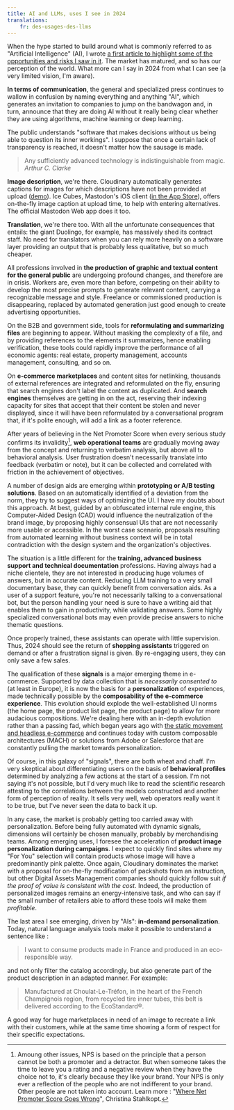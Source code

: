 ```yaml
---
title: AI and LLMs, uses I see in 2024
translations:
    fr: des-usages-des-llms
---
```


When the hype started to build around what is commonly referred to as "Artificial Intelligence" (AI), I wrote <a href="/notes/2023-02-des-questions/" hreflang="fr">a first article to highlight some of the opportunities and risks I saw in it</a>. The market has matured, and so has our perception of the world. What more can I say in 2024 from what I can see (a very limited vision, I'm aware).

**In terms of communication**, the general and specialized press continues to wallow in confusion by naming everything and anything "AI", which generates an invitation to companies to jump on the bandwagon and, in turn, announce that they are doing AI without it really being clear whether they are using algorithms, machine learning or deep learning.

The public understands "software that makes decisions without us being able to question its inner workings". I suppose that once a certain lack of transparency is reached, it doesn't matter how the sausage is made.

> Any sufficiently advanced technology is indistinguishable from magic. <cite>Arthur C. Clarke</cite>

**Image description**, we're there. Cloudinary automatically generates captions for images for which descriptions have not been provided at upload ([demo](https://ai.cloudinary.com/demos/captions)). Ice Cubes, Mastodon's iOS client ([in the App Store](https://apps.apple.com/app/ice-cubes-for-mastodon/id6444915884)), offers on-the-fly image caption at upload time, to help with entering alternatives. The official Mastodon Web app does it too.

**Translation**, we're there too. With all the unfortunate consequences that entails: the giant Duolingo, for example, has massively shed its contract staff. No need for translators when you can rely more heavily on a software layer providing an output that is probably less qualitative, but so much cheaper.

All professions involved in **the production of graphic and textual content for the general public** are undergoing profound changes, and therefore are in crisis. Workers are, even more than before, competing on their ability to develop the most precise prompts to generate relevant content, carrying a recognizable message and style. Freelance or commissioned production is disappearing, replaced by automated generation just good enough to create advertising opportunities.

On the B2B and government side, tools for **reformulating and summarizing files** are beginning to appear. Without masking the complexity of a file, and by providing references to the elements it summarizes, hence enabling verification, these tools could rapidly improve the performance of all economic agents: real estate, property management, accounts management, consulting, and so on.

On **e-commerce marketplaces** and content sites for netlinking, thousands of external references are integrated and reformulated on the fly, ensuring that search engines don't label the content as duplicated. And **search engines** themselves are getting in on the act, reserving their indexing capacity for sites that accept that their content be stolen and never displayed, since it will have been reformulated by a conversational program that, if it's polite enough, will add a link as a footer reference.

After years of believing in the Net Promoter Score when every serious study confirms its invalidity[^nps], **web operational teams** are gradually moving away from the concept and returning to verbatim analysis, but above all to behavioral analysis. User frustration doesn't necessarily translate into feedback (verbatim or note), but it can be collected and correlated with friction in the achievement of objectives.

[^nps]: Amoung other issues, NPS is based on the principle that a person cannot be both a promoter and a detractor. But when someone takes the time to leave you a rating and a negative review when they have the choice not to, it's clearly because they like your brand. Your NPS is only ever a reflection of the people who are not indifferent to your brand. Other people are not taken into account. Learn more : "<a href="https://hbr.org/2019/10/where-net-promoter-score-goes-wrong">Where Net Promoter Score Goes Wrong</a>", Christina Stahlkopt.

A number of design aids are emerging within **prototyping or A/B testing solutions**. Based on an automatically identified of a deviation from the norm, they try to suggest ways of optimizing the UI. I have my doubts about this approach. At best, guided by an obfuscated internal rule engine, this Computer-Aided Design (CAD) would influence the neutralization of the brand image, by proposing highly consensual UIs that are not necessarily more usable or accessible. In the worst case scenario, proposals resulting from automated learning without business context will be in total contradiction with the design system and the organization's objectives.

The situation is a little different for the **training, advanced business support and technical documentation** professions. Having always had a niche clientele, they are not interested in producing huge volumes of answers, but in accurate content. Reducing LLM training to a very small documentary base, they can quickly benefit from conversation aids. As a user of a support feature, you're not necessarily talking to a conversational bot, but the person handling your need is sure to have a writing aid that enables them to gain in productivity, while validating answers. Some highly specialized conversational bots may even provide precise answers to niche thematic questions.

Once properly trained, these assistants can operate with little supervision. Thus, 2024 should see the return of **shopping assistants** triggered on demand or after a frustration signal is given. By re-engaging users, they can only save a few sales.

The qualification of these **signals** is a major emerging theme in e-commerce. Supported by data collection that is _necessarily consented to_ (at least in Europe), it is now the basis for a **personalization** of experiences, made technically possible by the **composability of the e-commerce experience**. This evolution should explode the well-established UI norms (the home page, the product list page, the product page) to allow for more audacious compositions. We're dealing here with an in-depth evolution rather than a passing fad, which began years ago with [the static movement and headless e-commerce](/notes/2018-02-static-website-web-performance/) and continues today with custom composable architectures (MACH) or solutions from Adobe or Salesforce that are constantly pulling the market towards personalization.

Of course, in this galaxy of "signals", there are both wheat and chaff. I'm very skeptical about differentiating users on the basis of **behavioral profiles** determined by analyzing a few actions at the start of a session. I'm not saying it's not possible, but I'd very much like to read the scientific research attesting to the correlations between the models constructed and another form of perception of reality. It sells very well, web operators really want it to be true, but I've never seen the data to back it up.

In any case, the market is probably getting too carried away with personalization. Before being fully automated with dynamic signals, dimensions will certainly be chosen manually, probably by merchandising teams. Among emerging uses, I foresee the acceleration of **product image personalization during campaigns**. I expect to quickly find sites where my "For You" selection will contain products whose image will have a predominantly pink palette. Once again, Cloudinary dominates the market with a proposal for on-the-fly modification of packshots from an instruction, but other Digital Assets Management companies should quickly follow suit _if the proof of value is consistent with the cost_. Indeed, the production of personalized images remains an energy-intensive task, and who can say if the small number of retailers able to afford these tools will make them _profitable_.

The last area I see emerging, driven by "AIs": **in-demand personalization**. Today, natural language analysis tools make it possible to understand a sentence like :

> I want to consume products made in France and produced in an eco-responsible way.

and not only filter the catalog accordingly, but also generate part of the product description in an adapted manner. For example:

> Manufactured at Choulat-Le-Tréfon, in the heart of the French Champignois region, from recycled tire inner tubes, this belt is delivered according to the EcoStandard®.

A good way for huge marketplaces in need of an image to recreate a link with their customers, while at the same time showing a form of respect for their specific expectations.
